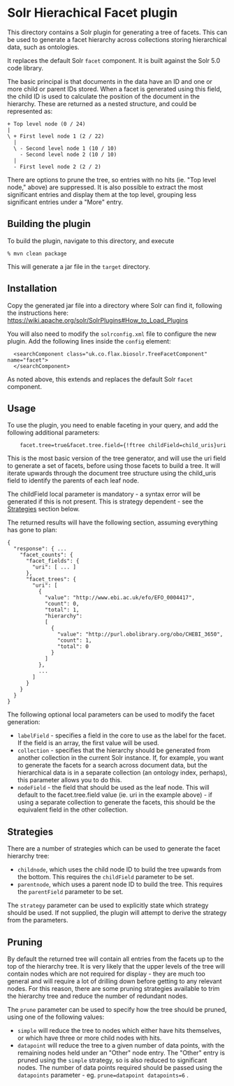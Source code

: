 # Solr Hierachical Facet plugin

This directory contains a Solr plugin for generating a tree of facets. This can
be used to generate a facet hierarchy across collections storing hierarchical
data, such as ontologies.

It replaces the default Solr `facet` component. It is built against the 
Solr 5.0 code library.

The basic principal is that documents in the data have an ID and one or more
child or parent IDs stored. When a facet is generated using this field, the
child ID is used to calculate the position of the document in the hierarchy.
These are returned as a nested structure, and could be represented as:

```
+ Top level node (0 / 24)
|
\ + First level node 1 (2 / 22)
  |
  \ - Second level node 1 (10 / 10)
    - Second level node 2 (10 / 10)
  |
  - First level node 2 (2 / 2)
```

There are options to prune the tree, so entries with no hits (ie. "Top
level node," above) are suppressed. It is also possible to extract the
most significant entries and display them at the top level, grouping
less significant entries under a "More" entry.
 

## Building the plugin

To build the plugin, navigate to this directory, and execute

```
% mvn clean package
```

This will generate a jar file in the `target` directory.

## Installation

Copy the generated jar file into a directory where Solr can find it, following
the instructions here: https://wiki.apache.org/solr/SolrPlugins#How_to_Load_Plugins

You will also need to modify the `solrconfig.xml` file to configure the
new plugin. Add the following lines inside the `config` element:

```
  <searchComponent class="uk.co.flax.biosolr.TreeFacetComponent" name="facet">
  </searchComponent>
```

As noted above, this extends and replaces the default Solr `facet` component.

## Usage

To use the plugin, you need to enable faceting in your query, and add the
following additional parameters:

```
    facet.tree=true&facet.tree.field={!ftree childField=child_uris}uri
```

This is the most basic version of the tree generator, and will use the uri field
to generate a set of facets, before using those facets to build a tree. It will
iterate upwards through the document tree structure using the child_uris field
to identify the parents of each leaf node.

The childField local parameter is mandatory - a syntax error will be generated if
this is not present. This is strategy dependent - see the [Strategies](#strategies) 
section below.

The returned results will have the following section, assuming everything has gone
to plan:

```
{
  "response": { ...
    "facet_counts": {
      "facet_fields": {
        "uri": [ ... ]
      },
      "facet_trees": {
        "uri": [
          {
            "value": "http://www.ebi.ac.uk/efo/EFO_0004417",
            "count": 0,
            "total": 1,
            "hierarchy":
            [
              {
                "value": "http://purl.obolibrary.org/obo/CHEBI_3650",
                "count": 1,
                "total": 0
              }
            ]
          },
          ...
        ]
      }
    }
  }
}    
```

The following optional local parameters can be used to modify the facet 
generation:

- `labelField` - specifies a field in the core to use as the label for the
facet. If the field is an array, the first value will be used.
- `collection` - specifies that the hierarchy should be generated from another
collection in the current Solr instance. If, for example, you want to generate the
facets for a search across document data, but the hierarchical data is in a separate
collection (an ontology index, perhaps), this parameter allows you to do this.
- `nodeField` - the field that should be used as the leaf node. This will
default to the facet.tree.field value (ie. uri in the example above) - if using
a separate collection to generate the facets, this should be the equivalent field
in the other collection.


## Strategies

There are a number of strategies which can be used to generate the facet 
hierarchy tree:

- `childnode`, which uses the child node ID to build the tree upwards from
the bottom. This requires the `childField` parameter to be set.
- `parentnode`, which uses a parent node ID to build the tree. This requires
the `parentField` parameter to be set.

The `strategy` parameter can be used to explicitly state which strategy
should be used. If not supplied, the plugin will attempt to derive the
strategy from the parameters.


## Pruning

By default the returned tree will contain all entries from the facets up to
the top of the hierarchy tree. It is very likely that the upper levels of
the tree will contain nodes which are not required for display - they are
much too general and will require a lot of drilling down before getting to
any relevant nodes. For this reason, there are some pruning strategies
available to trim the hierarchy tree and reduce the number of redundant
nodes.

The `prune` parameter can be used to specify how the tree should be
pruned, using one of the following values:

- `simple` will reduce the tree to nodes which either have hits themselves,
or which have three or more child nodes with hits.
- `datapoint` will reduce the tree to a given number of data points,
with the remaining nodes held under an "Other" node entry. The "Other" entry
is pruned using the `simple` strategy, so is also reduced to significant
nodes. The number of data points required should be passed using the
`datapoints` parameter - eg. `prune=datapoint datapoints=6`
.